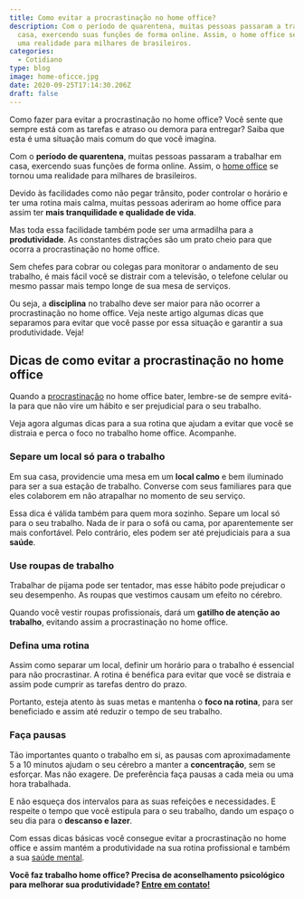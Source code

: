 ```yaml
---
title: Como evitar a procrastinação no home office?
description: Com o período de quarentena, muitas pessoas passaram a trabalhar em
  casa, exercendo suas funções de forma online. Assim, o home office se tornou
  uma realidade para milhares de brasileiros.
categories:
  - Cotidiano
type: blog
image: home-oficce.jpg
date: 2020-09-25T17:14:30.206Z
draft: false
---
```


Como fazer para evitar a procrastinação no home office? Você sente que sempre está com as tarefas e atraso ou demora para entregar? Saiba que esta é uma situação mais comum do que você imagina.

Com o **período de quarentena**, muitas pessoas passaram a trabalhar em casa, exercendo suas funções de forma online. Assim, o [home office](https://www.google.com/url?client=internal-element-cse&cx=013413282715532661870:5z8llcwtwhy&q=https://yuribusin.com.br/como-trabalhar-em-casa-de-maneira-saudavel/&sa=U&ved=2ahUKEwjR4bzokOHrAhXqH7kGHRg4CkYQFjABegQIARAC&usg=AOvVaw2XKCuIGwO2G7LigXaY6o63) se tornou uma realidade para milhares de brasileiros.

Devido às facilidades como não pegar trânsito, poder controlar o horário e ter uma rotina mais calma, muitas pessoas aderiram ao home office para assim ter **mais tranquilidade e qualidade de vida**.

Mas toda essa facilidade também pode ser uma armadilha para a **produtividade**. As constantes distrações são um prato cheio para que ocorra a procrastinação no home office.

Sem chefes para cobrar ou colegas para monitorar o andamento de seu trabalho, é mais fácil você se distrair com a televisão, o telefone celular ou mesmo passar mais tempo longe de sua mesa de serviços.

Ou seja, a **disciplina** no trabalho deve ser maior para não ocorrer a procrastinação no home office. Veja neste artigo algumas dicas que separamos para evitar que você passe por essa situação e garantir a sua produtividade. Veja!

## Dicas de como evitar a procrastinação no home office

Quando a [procrastinação](https://www.google.com/url?client=internal-element-cse&cx=013413282715532661870:5z8llcwtwhy&q=https://yuribusin.com.br/estrategias-para-acabar-procrastinacao/&sa=U&ved=2ahUKEwiMoqf0kOHrAhVPKLkGHWraCrgQFjAAegQIABAC&usg=AOvVaw0D-db0Oq9VOkQs__Y_rN0c) no home office bater, lembre-se de sempre evitá-la para que não vire um hábito e ser prejudicial para o seu trabalho.

Veja agora algumas dicas para a sua rotina que ajudam a evitar que você se distraia e perca o foco no trabalho home office. Acompanhe.

### Separe um local só para o trabalho

Em sua casa, providencie uma mesa em um **local calmo** e bem iluminado para ser a sua estação de trabalho. Converse com seus familiares para que eles colaborem em não atrapalhar no momento de seu serviço.

Essa dica é válida também para quem mora sozinho. Separe um local só para o seu trabalho. Nada de ir para o sofá ou cama, por aparentemente ser mais confortável. Pelo contrário, eles podem ser até prejudiciais para a sua **saúde**.

### Use roupas de trabalho

Trabalhar de pijama pode ser tentador, mas esse hábito pode prejudicar o seu desempenho. As roupas que vestimos causam um efeito no cérebro.

Quando você vestir roupas profissionais, dará um **gatilho de atenção ao trabalho**, evitando assim a procrastinação no home office.

### Defina uma rotina

Assim como separar um local, definir um horário para o trabalho é essencial para não procrastinar. A rotina é benéfica para evitar que você se distraia e assim pode cumprir as tarefas dentro do prazo.

Portanto, esteja atento às suas metas e mantenha o **foco na rotina**, para ser beneficiado e assim até reduzir o tempo de seu trabalho.

### Faça pausas

Tão importantes quanto o trabalho em si, as pausas com aproximadamente 5 a 10 minutos ajudam o seu cérebro a manter a **concentração**, sem se esforçar. Mas não exagere. De preferência faça pausas a cada meia ou uma hora trabalhada.

E não esqueça dos intervalos para as suas refeições e necessidades. E respeite o tempo que você estipula para o seu trabalho, dando um espaço o seu dia para o **descanso e lazer**.

Com essas dicas básicas você consegue evitar a procrastinação no home office e assim mantém a produtividade na sua rotina profissional e também a sua [saúde mental](https://yuribusin.com.br/12-dicas-saude-mental-quarentena/).

**Você faz trabalho home office? Precisa de aconselhamento psicológico para melhorar sua produtividade? [Entre em contato!](https://yuribusin.com.br/contato/)**
